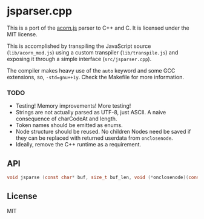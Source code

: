 # jsparser.cpp

This is a port of the [acorn.js](https://github.com/marijnh/acorn) parser to C++ and C. It is licensed under the MIT license.

This is accomplished by transpiling the JavaScript source (`lib/acorn_mod.js`) using a custom transpiler (`lib/transpile.js`) and exposing it through a simple interface (`src/jsparser.cpp`).

The compiler makes heavy use of the `auto` keyword and some GCC extensions, so, `-std=gnu++1y`. Check the Makefile for more information.

### TODO

* Testing! Memory improvements! More testing!
* Strings are not actually parsed as UTF-8, just ASCII. A naive consequence of charCodeAt and length.
* Token names should be emitted as enums.
* Node structure should be reused. No children Nodes need be saved if they can be replaced with returned userdata from `onclosenode`.
* Ideally, remove the C++ runtime as a requirement.

## API

```c
void jsparse (const char* buf, size_t buf_len, void (*onclosenode)(const char *));
```

## License

MIT
